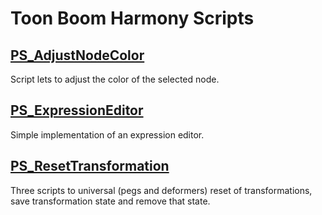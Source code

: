 # Toon Boom Harmony Scripts

## [PS_AdjustNodeColor](ps_build/PS_AdjustNodeColor)
Script lets to adjust the color of the selected node.


## [PS_ExpressionEditor](ps_build/PS_ExpressionEditor)
Simple implementation of an expression editor.


## [PS_ResetTransformation](ps_build/PS_ResetTransformation)
Three scripts to universal (pegs and deformers) reset of transformations, save transformation state and remove that state.


